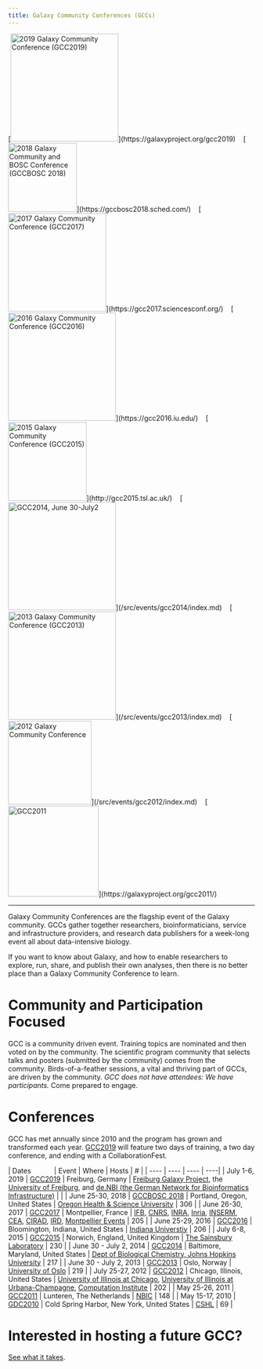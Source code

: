 ```yaml
---
title: Galaxy Community Conferences (GCCs)
---
```


<div class="text-center">
[<img src="/src/events//gcc2019/gcc2019-logo-big.png" alt="2019 Galaxy Community Conference (GCC2019)" width="220" />](https://galaxyproject.org/gcc2019) &nbsp;&nbsp;
[<img src="/src/images/logos/gcc-bosc-2018-logo-300.png" alt="2018 Galaxy Community and BOSC  Conference (GCCBOSC 2018)" width="140" />](https://gccbosc2018.sched.com/) &nbsp;&nbsp;
[<img src="/src/images/logos/GCC2107.png" alt="2017 Galaxy Community Conference (GCC2017)" width="200" />](https://gcc2017.sciencesconf.org/) &nbsp;&nbsp;
[<img src="/src/images/logos/GCC2016LogoBig.png" alt="2016 Galaxy Community Conference (GCC2016)" width="220px" />](https://gcc2016.iu.edu/) &nbsp;&nbsp;
[<img src="/src/images/logos/GCC2015LogoWide600.png" alt="2015 Galaxy Community Conference (GCC2015)" width="160" />](http://gcc2015.tsl.ac.uk/) &nbsp;&nbsp;
[<img src="/src/images/logos/GCC2014LogoWide200.png" alt="GCC2014, June 30-July2" width="220" />](/src/events/gcc2014/index.md) &nbsp;&nbsp;
[<img src="/src/images/logos/GCC2013Logo200.png" alt="2013 Galaxy Community Conference (GCC2013)" width="220px" />](/src/events/gcc2013/index.md) &nbsp;&nbsp;
[<img src="/src/events/gcc2012/GCC2012Logo200.png" alt="2012 Galaxy Community Conference" width="170" />](/src/events/gcc2012/index.md) &nbsp;&nbsp;
[<img src="/src/events/GCC2011Logo400.png" alt="GCC2011" width="185" />](https://galaxyproject.org/gcc2011/)
</div>

----

Galaxy Community Conferences are the flagship event of the Galaxy community.  GCCs gather together researchers, bioinformaticians, service and infrastructure providers, and research data publishers for a week-long event all about data-intensive biology.

If you want to know about Galaxy, and how to enable researchers to explore, run, share, and publish their own analyses, then there is no better place than a Galaxy Community Conference to learn.

# Community and Participation Focused

GCC is a community driven event.  Training topics are nominated and then voted on by the community.  The scientific program community that selects talks and posters (submitted by the community) comes from the community.  Birds-of-a-feather sessions, a vital and thriving part of GCCs, are driven by the community.  *GCC does not have attendees: We have participants.*  Come prepared to engage.

# Conferences

GCC has met annually since 2010 and the program has grown and transformed each year.  [GCC2019](/src/events/gcc2019/index.md) will feature two days of training, a two day conference, and ending with a CollaborationFest. 

| Dates&nbsp;&nbsp;&nbsp;&nbsp;&nbsp;&nbsp;&nbsp;&nbsp;&nbsp;&nbsp;&nbsp; | Event | Where | Hosts | # |
| ---- | ---- | ---- | ----|
| July 1-6, 2019 | [GCC2019](https://galaxyproject.org/gcc2019) | Freiburg, Germany | [Freiburg Galaxy Project](http://www.bioinf.uni-freiburg.de/Galaxy/), the [University of Freiburg](http://www.uni-freiburg.de/), and [de.NBI (the German Network for Bioinformatics Infrastructure)](https://www.denbi.de/) | |
| June 25-30, 2018 | [GCCBOSC 2018](https://gccbosc2018.sched.com/) | Portland, Oregon, United States | [Oregon Health & Science University](https://www.ohsu.edu/) | 306 |
| June 26-30, 2017 | [GCC2017](https://gcc2017.sciencesconf.org/) | Montpellier, France | [IFB](http://www.france-bioinformatique.fr/), [CNRS](http://www.cnrs.fr/index.php), [INRA](http://www.inra.fr/en), [Inria](http://www.inria.fr/en/), [INSERM](http://english.inserm.fr/), [CEA](http://english.cea.fr/english-portal), [CIRAD](http://www.cirad.fr/en/home-page), [IRD](https://en.ird.fr/ird.fr), [Montpellier Events](http://www.montpellier-events.com/en) | 205 |
| June 25-29, 2016 | [GCC2016](https://gcc2016.iu.edu/) | Bloomington, Indiana, United States | [Indiana Universtiy](https://iu.edu/) | 206 |
| July 6-8, 2015 | [GCC2015](http://gcc2015.tsl.ac.uk/) | Norwich, England, United Kingdom | [The Sainsbury Laboratory](http://tsl.ac.uk/) | 230 |
| June 30 - July 2, 2014 | [GCC2014](/src/events/gcc2014/index.md) | Baltimore, Maryland, United States | [Dept of Biological Chemistry, Johns Hopkins University](http://biolchem.bs.jhmi.edu/) | 217 |
| June 30 - July 2, 2013 | [GCC2013](/src/events/gcc2013/index.md) | Oslo, Norway | [University of Oslo](http://www.uio.no/) | 219 |
| July 25-27, 2012 | [GCC2012](/src/events/gcc2012/index.md) | Chicago, Illinois, United States | [University of Illinois at Chicago](http://uic.edu/), [University of Illinois at Urbana-Champagne](http://illinois.edu/), [Computation Institute](http://http//www.ci.uchicago.edu/) | 202 | 
| May 25-26, 2011 | [GCC2011](https://galaxyproject.org/gcc2011/) | Lunteren, The Netherlands | [NBIC](https://www.nbic.nl/) | 148 |
| May 15-17, 2010 | [GDC2010](https://galaxyproject.org/dev2010/) | Cold Spring Harbor, New York, United States | [CSHL](http://cshl.edu/) | 69 |

# Interested in hosting a future GCC?

[See what it takes](/src/gcc/hosting/index.md).
